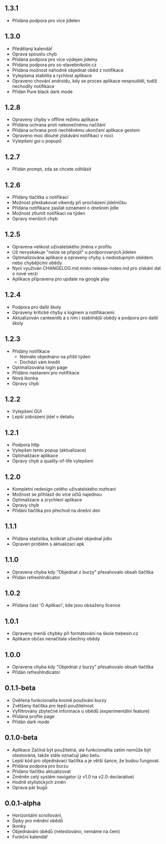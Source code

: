 ## 1.3.1

- Přidána podpora pro více jídelen

## 1.3.0

- Předělaný kalendář
- Oprava spoustu chyb
- Přidána podpora pro více výdejen jídelny
- Přidána podpora pro ss-stavebnikolin.cz
- Přidána možnost náhodně objednat oběd z notifikace
- Vylepšena stabilita a rychlost aplikace
- Opraveno chování androidu, kdy se proces aplikace nespouštěl, tudíž nechodily notifikace
- Přidán Pure black dark mode

## 1.2.8

- Opraveny chyby v offline režimu aplikace
- Přidána ochrana proti nekonečnému načítání
- Přidána ochrana proti nechtěnému ukončení aplikace gestem
- Opraveno moc dlouhé získávání notifikací v noci
- Vylepšení gui u popupů

## 1.2.7

- Přidán prompt, zda se chcete odhlásit

## 1.2.6

- Přidány tlačítka u notifikací
- Možnost přeskakovat víkendy při procházení jídelníčku
- Přidána notifikace zasílat oznámení o dnešním jídle
- Možnost ztlumit notifikaci na týden
- Opravy menších chyb

## 1.2.5

- Opravena velikost uživatelského jména v profilu
- Už nevyskakuje "nelze se připojit" u podporovaných jídelen
- Optimalizována aplikace a opraveny chyby s nedostupným obědem nebo chybějícími obědy
- Nyní využíván CHANGELOG.md místo release-notes.md pro získání dat o nové verzi
- Aplikace připravena pro update na google play

## 1.2.4

- Podpora pro další školy
- Opraveny kritické chyby s loginem a notifikacemi
- Aktualizován canteenlib a s ním i stabilnější obědy a podpora pro další školy

## 1.2.3

- Přidány notifikace
  - Nemáte objednáno na příští týden
  - Dochází vám kredit
- Optimalizována login page
- Přidáno nastavení pro notifikace
- Nová ikonka
- Opravy chyb

## 1.2.2

- Vylepšení GUI
- Lepší zobrazení jídel v detailu

## 1.2.1

- Podpora http
- Vylepšen tento popup (aktualizace)
- Optimalizace aplikace
- Opravy chyb a quality-of-life vylepšení

## 1.2.0

- Kompletní redesign celého uživatelského rozhraní
- Možnost se přihlásit do více účtů najednou
- Optimalizace a zrychlení aplikace
- Opravy chyb
- Přidání tlačítka pro přechod na dnešní den

## 1.1.1

- Přidána statistika, kolikrát uživatel objednal jídlo
- Opraven problém s aktualizací apk

## 1.1.0

- Opravena chyba kdy "Objednat z burzy" přesahovalo obsah tlačítka
- Přidán refreshIndicator

## 1.0.2

- Přidána část 'O Aplikaci', kde jsou obsaženy licence

## 1.0.1

- Opraveny menší chybky při formátování na škole trebesin.cz
- Aplikace občas nenačítala všechny obědy

## 1.0.0

- Opravena chyba kdy "Objednat z burzy" přesahovalo obsah tlačítka
- Přidán refreshIndicator

## 0.1.1-beta

- Ověřena funkcionalita kromě používání burzy
- Zvětšeny tlačítka pro lepší použitelnost
- Vyfiltrovány zbytečné informace u obědů (experimentální feature)
- Přidána profile page
- Přidán dark mode

## 0.1.0-beta

- Aplikace Začíná být použitelná, ale funkcionalita zatím nemůže být otestována, takže stále označuji jako betu.
- Lepší kód pro objednávací tlačítka a je větší šance, že budou fungovat.
- Přidána podpora pro burzu
- Přidáno tlačítko aktualizovat
- Změněn celý systém navigator (z v1.0 na v2.0-declarative)
- Hodně stylistických změn
- Oprava pár bugů

## 0.0.1-alpha

- Horizontální scrollování,
- Šipky pro měnění obědů
- Ikonky
- Objednávání obědů (netestováno, nemáme na čem)
- Funkční kalendář
